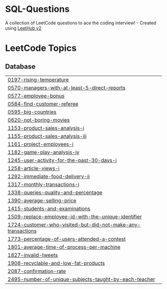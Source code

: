 # SQL-Questions
A collection of LeetCode questions to ace the coding interview! - Created using [LeetHub v2](https://github.com/arunbhardwaj/LeetHub-2.0)

<!---LeetCode Topics Start-->
# LeetCode Topics
## Database
|  |
| ------- |
| [0197-rising-temperature](https://github.com/akarshmadan4/SQL-Questions/tree/master/0197-rising-temperature) |
| [0570-managers-with-at-least-5-direct-reports](https://github.com/akarshmadan4/SQL-Questions/tree/master/0570-managers-with-at-least-5-direct-reports) |
| [0577-employee-bonus](https://github.com/akarshmadan4/SQL-Questions/tree/master/0577-employee-bonus) |
| [0584-find-customer-referee](https://github.com/akarshmadan4/SQL-Questions/tree/master/0584-find-customer-referee) |
| [0595-big-countries](https://github.com/akarshmadan4/SQL-Questions/tree/master/0595-big-countries) |
| [0620-not-boring-movies](https://github.com/akarshmadan4/SQL-Questions/tree/master/0620-not-boring-movies) |
| [1153-product-sales-analysis-i](https://github.com/akarshmadan4/SQL-Questions/tree/master/1153-product-sales-analysis-i) |
| [1155-product-sales-analysis-iii](https://github.com/akarshmadan4/SQL-Questions/tree/master/1155-product-sales-analysis-iii) |
| [1161-project-employees-i](https://github.com/akarshmadan4/SQL-Questions/tree/master/1161-project-employees-i) |
| [1182-game-play-analysis-iv](https://github.com/akarshmadan4/SQL-Questions/tree/master/1182-game-play-analysis-iv) |
| [1245-user-activity-for-the-past-30-days-i](https://github.com/akarshmadan4/SQL-Questions/tree/master/1245-user-activity-for-the-past-30-days-i) |
| [1258-article-views-i](https://github.com/akarshmadan4/SQL-Questions/tree/master/1258-article-views-i) |
| [1292-immediate-food-delivery-ii](https://github.com/akarshmadan4/SQL-Questions/tree/master/1292-immediate-food-delivery-ii) |
| [1317-monthly-transactions-i](https://github.com/akarshmadan4/SQL-Questions/tree/master/1317-monthly-transactions-i) |
| [1338-queries-quality-and-percentage](https://github.com/akarshmadan4/SQL-Questions/tree/master/1338-queries-quality-and-percentage) |
| [1390-average-selling-price](https://github.com/akarshmadan4/SQL-Questions/tree/master/1390-average-selling-price) |
| [1415-students-and-examinations](https://github.com/akarshmadan4/SQL-Questions/tree/master/1415-students-and-examinations) |
| [1509-replace-employee-id-with-the-unique-identifier](https://github.com/akarshmadan4/SQL-Questions/tree/master/1509-replace-employee-id-with-the-unique-identifier) |
| [1724-customer-who-visited-but-did-not-make-any-transactions](https://github.com/akarshmadan4/SQL-Questions/tree/master/1724-customer-who-visited-but-did-not-make-any-transactions) |
| [1773-percentage-of-users-attended-a-contest](https://github.com/akarshmadan4/SQL-Questions/tree/master/1773-percentage-of-users-attended-a-contest) |
| [1801-average-time-of-process-per-machine](https://github.com/akarshmadan4/SQL-Questions/tree/master/1801-average-time-of-process-per-machine) |
| [1827-invalid-tweets](https://github.com/akarshmadan4/SQL-Questions/tree/master/1827-invalid-tweets) |
| [1908-recyclable-and-low-fat-products](https://github.com/akarshmadan4/SQL-Questions/tree/master/1908-recyclable-and-low-fat-products) |
| [2087-confirmation-rate](https://github.com/akarshmadan4/SQL-Questions/tree/master/2087-confirmation-rate) |
| [2495-number-of-unique-subjects-taught-by-each-teacher](https://github.com/akarshmadan4/SQL-Questions/tree/master/2495-number-of-unique-subjects-taught-by-each-teacher) |
<!---LeetCode Topics End-->